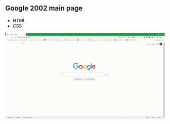 <h2>Google 2002 main page</h2>

<ul>

<li>HTML</li>

<li>CSS</li>

</ul>

![gif](./Google-Main-Page.gif)